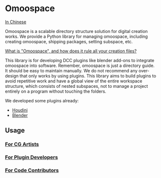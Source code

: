 # Omoospace

[In Chinese](https://www.figma.com/proto/JsTmI3JwGQ3Q3qEThAJv15/Omoospace?page-id=0%3A1&type=design&node-id=1-2&viewport=-726%2C827%2C0.2&t=gOuR9PgBJRNM62R0-1&scaling=contain&mode=design)

Omoospace is a scalable directory structure solution for digital creation works. We provide a Python library for managing omoospace, including creating omoospace, shipping packages, setting subspace, etc.

[What is "Omoospace", and how does it rule all your creation files?](omoospace.md)

This library is for developing DCC plugins like blender add-ons to integrate omoospace into software. Remember, omoospace is just a directory guide. It should be easy to maintain manually. We do not recommend any over-design that only works by using plugins. This library aims to build plugins to avoid repetitive work and have a global view of the entire workspace structure, which consists of nested subspaces, not to manage a project entirely on a program without touching the folders.

We developed some plugins already:

-   [Houdini](https://github.com/OmooLab/Omoospace-Houdini)
-   [Blender](https://github.com/OmooLab/Omoospace-Blender)

## Usage

### [For CG Artists](artists.md)

### [For Plugin Developers](developers.md)

### [For Code Contributors](contributors.md)
